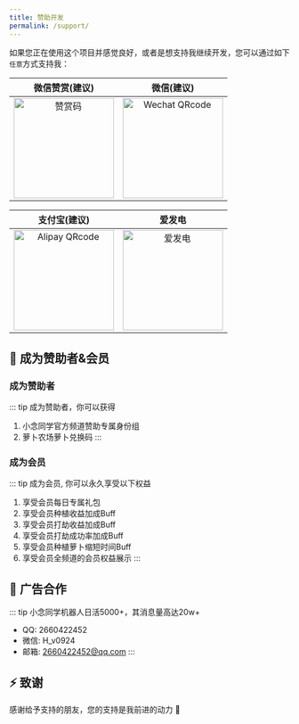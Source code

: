 ```yaml
---
title: 赞助开发
permalink: /support/
---
```

如果您正在使用这个项目并感觉良好，或者是想支持我继续开发，您可以通过如下`任意`方式支持我：

| 微信赞赏(建议) | 微信(建议) |
| :---: | :---: |
| <img :src="$withBase('/img/qrcode/wxzs.jpg')" alt="赞赏码" width=180> | <img :src="$withBase('/img/qrcode/wxzz.jpg')" alt="Wechat QRcode" width=180>|

| 支付宝(建议) | 爱发电 |
| :---: | :---: |
| <img :src="$withBase('/img/qrcode/zfbzz.jpg')" alt="Alipay QRcode" width=180> | <img :src="$withBase('/img/qrcode/afdian.png')" alt="爱发电" width=180> |

## 🌈 成为赞助者&会员

### 成为赞助者
::: tip 成为赞助者，你可以获得
1. 小念同学官方频道赞助专属身份组
2. 萝卜农场萝卜兑换码
:::

### 成为会员
::: tip 成为会员, 你可以永久享受以下权益
1. 享受会员每日专属礼包
2. 享受会员种植收益加成Buff
3. 享受会员打劫收益加成Buff
4. 享受会员打劫成功率加成Buff
5. 享受会员种植萝卜缩短时间Buff
6. 享受会员全频道的会员权益展示
:::

## 🎯 广告合作

::: tip 小念同学机器人日活5000+，其消息量高达20w+
- QQ: 2660422452
- 微信: H_v0924
- 邮箱: 2660422452@qq.com
:::

## ⚡️ 致谢

感谢给予支持的朋友，您的支持是我前进的动力 🎉
